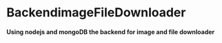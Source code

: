 # BackendimageFileDownloader
#### Using nodejs and mongoDB the backend for image and file downloader
